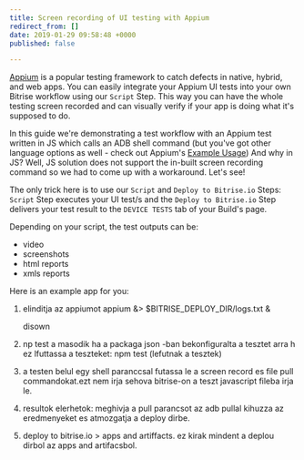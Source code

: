 ```yaml
---
title: Screen recording of UI testing with Appium
redirect_from: []
date: 2019-01-29 09:58:48 +0000
published: false

---
```

[Appium](http://appium.io/) is a popular testing framework to catch defects in native, hybrid, and web apps. You can easily integrate your Appium UI tests into your own Bitrise workflow using our `Script` Step. This way you can have the whole testing screen recorded and can visually verify if your app is doing what it's supposed to do.

In this guide we're demonstrating a test workflow with an Appium test written in JS which calls an ADB shell command (but you've got other language options as well -  check out Appium's [Example Usage](http://appium.io/docs/en/commands/device/recording-screen/start-recording-screen/)) And why in JS? Well, JS solution does not support the in-built screen recording command so we had to come up with a workaround. Let's see!

The only trick here is to use our `Script` and `Deploy to Bitrise.io` Steps: `Script` Step executes your UI test/s and the `Deploy to Bitrise.io` Step delivers your test result to the `DEVICE TESTS` tab of your Build's page.

Depending on your script, the test outputs can be:

* video
* screenshots
* html reports
* xmls reports

Here is an example app for you:

1. elinditja az appiumot appium &> $BITRISE_DEPLOY_DIR/logs.txt &

   disown
2. np test a masodik ha a packaga json -ban bekonfiguralta a tesztet arra h ez lfuttassa a teszteket:  npm test (lefutnak a tesztek)
3. a testen belul egy shell paranccsal futassa le a screen record es file pull commandokat.ezt nem irja sehova bitrise-on a teszt javascript fileba irja le.
4. resultok elerhetok: meghivja a pull parancsot az adb pullal kihuzza az eredmenyeket es atmozgatja a deploy dirbe.
5. deploy to bitrise.io > apps and artiffacts. ez kirak mindent a deplou dirbol az apps and artifacsbol.